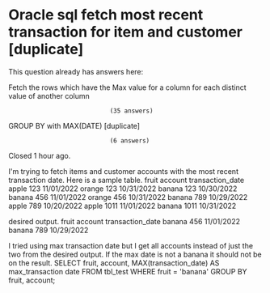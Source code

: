 
# Oracle sql fetch most recent transaction for item and customer [duplicate]







This question already has answers here:
                        
                    



Fetch the rows which have the Max value for a column for each distinct value of another column

                                (35 answers)
                            


GROUP BY with MAX(DATE) [duplicate]

                                (6 answers)
                            

Closed 1 hour ago.



I'm trying to fetch items and customer accounts with the most recent transaction date.
Here is a sample table.
fruit     account  transaction_date
apple     123      11/01/2022
orange    123      10/31/2022
banana    123      10/30/2022
banana    456      11/01/2022
orange    456      10/31/2022
banana    789      10/29/2022
apple     789      10/20/2022
apple     1011     11/01/2022
banana    1011     10/31/2022

desired output.
fruit     account  transaction_date 
banana    456      11/01/2022
banana    789      10/29/2022

I tried using max transaction date but I get all accounts instead of just the two from the desired output. If the max date is not a banana it should not be on the result.
SELECT fruit, account, MAX(transaction_date) AS max_transaction date
  FROM tbl_test
 WHERE fruit = 'banana'
 GROUP BY fruit, account;


        
